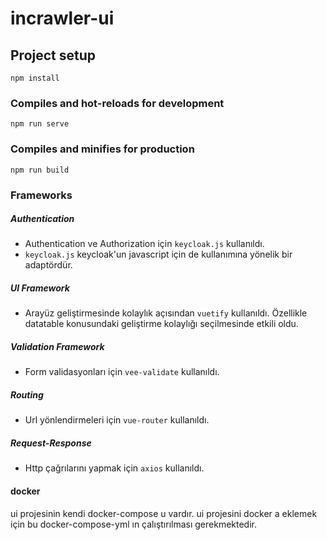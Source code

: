 # incrawler-ui


## Project setup
```
npm install
```

### Compiles and hot-reloads for development
```
npm run serve
```

### Compiles and minifies for production
```
npm run build
```


### Frameworks
##### Authentication
* Authentication ve Authorization için ```keycloak.js``` kullanıldı.
* ```keycloak.js``` keycloak'un javascript için de kullanımına yönelik bir adaptördür.

##### UI Framework
* Arayüz geliştirmesinde kolaylık açısından 
  ```vuetify``` kullanıldı. Özellikle datatable konusundaki geliştirme kolaylığı seçilmesinde etkili oldu.

##### Validation Framework
* Form validasyonları için 
```vee-validate``` kullanıldı.

##### Routing
* Url yönlendirmeleri için
```vue-router``` kullanıldı.
  

##### Request-Response
* Http çağrılarını yapmak için
```axios``` kullanıldı.
  


#### docker

ui projesinin kendi docker-compose u vardır.
ui projesini docker a eklemek için bu docker-compose-yml ın çalıştırılması gerekmektedir.


